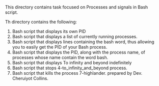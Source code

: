 This directory contains task focused on Processes and signals in Bash script.

Th directory contains the following:
1. Bash script that displays its own PID
2. Bash script that displays a list of currently running processes.
3.  Bash script that displays lines containing the bash word, thus allowing you to easily get the PID of your Bash process.
4.  Bash script that displays the PID, along with the process name, of processes whose name contain the word bash.
5.  Bash script that displays To infinity and beyond indefinitely
6. Bash script that stops 4-to_infinity_and_beyond process.
7. Bash script that kills the process 7-highlander.
prepared by Dev. Cheruiyot Collins.

